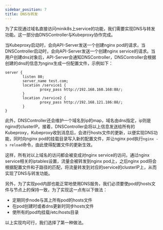 ```yaml
---
sidebar_position: 7
title: DNS与转发
---
```



为了实现通过域名直接访问minik8s上service的功能，我们需要实现DNS与转发功能。这一部分由DNSController与Kubeproxy协作完成。

当Kubeproxy启动时，会向API-Server发送一个创建nginx pod的请求，当DNSController启动时，会向API-Server发送一个创建nginx service的请求。当用户创建dns对象后，API-Server会通知DNSController，DNSController会根据创建的dns的信息为nginx生成一份配置文件，示例如下：

```
server {
        listen 80;
        server_name test.com;
        location /service1 {
                proxy_pass http://192.168.160.168:88/;
        }
        location /service2 {
                proxy_pass http://192.168.121.186:88/;
        }
}
```

此外，DNSController还会维护一个域名到ip的map，域名由dns指定，ip则是nginx的clusterIP。接着，DNSController会将以上信息发送给所有的Kubeproxy，Kubeproxy收到消息后，会进行hosts文件的更新，以便实现DNS功能，同时向nginx pod的挂载目录写入新的配置文件，并让nginx pod执行`nginx -s reload`命令，由此使得配置文件的更新生效。

这样，所有对以上域名的访问都会被变成对nginx service的访问，通过nginx service相关的iptables设置，流量会被转发到nginx pod上，之后nginx pod将会根据配置文件和子路径的匹配，将流量转发到对应的service的clusterIP上，从而实现了DNS与转发功能。

另外，为了实现pod内部也能正常地使用DNS服务，我们必须要使pod的hosts文件与节点上的保持一致，为了实现这一点有以下做法：

- 定期同步node与其上所有pod的hosts文件
- 在pod创建时或者dns更新时同步hosts文件
- 使所有的pod均挂载/etc/hosts目录

以上实现均可行，我们选择了第一种做法。